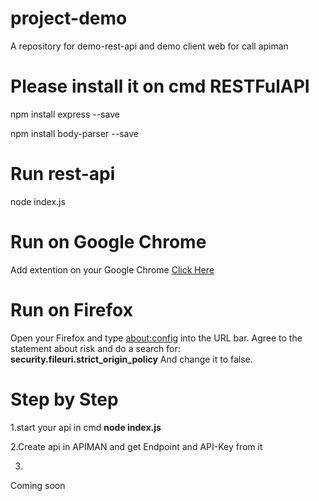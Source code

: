 # project-demo

A repository for demo-rest-api and demo client web for  call apiman

# Please install it on cmd RESTFulAPI 

npm install express --save

npm install body-parser --save

# Run rest-api

node index.js

# Run on Google Chrome

Add extention on your Google Chrome [Click Here](https://chrome.google.com/webstore/detail/allow-control-allow-origi/nlfbmbojpeacfghkpbjhddihlkkiljbi?hl=en)

# Run on Firefox 

Open your Firefox and type [about:config](about:config) into the URL bar.  Agree to the statement about risk and do a search for: **security.fileuri.strict_origin_policy** And change it to false.

# Step by Step

1.start your api in cmd **node index.js**

2.Create api in APIMAN and get Endpoint and API-Key from it

3.

Coming soon

